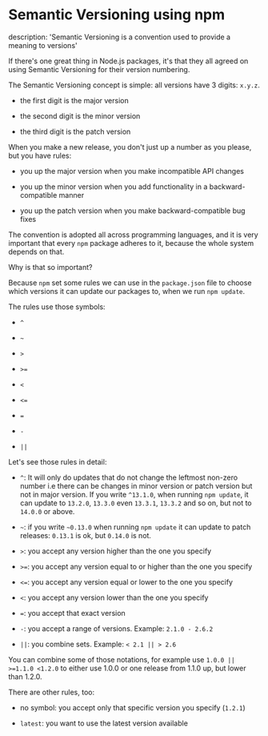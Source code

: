 





# Semantic Versioning using npm

description: 'Semantic Versioning is a convention used to provide a meaning to versions'





If there's one great thing in Node.js packages, it's that they all agreed on using Semantic Versioning for their version numbering.



The Semantic Versioning concept is simple: all versions have 3 digits: `x.y.z`.



* the first digit is the major version

* the second digit is the minor version

* the third digit is the patch version



When you make a new release, you don't just up a number as you please, but you have rules:



* you up the major version when you make incompatible API changes

* you up the minor version when you add functionality in a backward-compatible manner

* you up the patch version when you make backward-compatible bug fixes



The convention is adopted all across programming languages, and it is very important that every `npm` package adheres to it, because the whole system depends on that.



Why is that so important?



Because `npm` set some rules we can use in the `package.json` file to choose which versions it can update our packages to, when we run `npm update`.



The rules use those symbols:



* `^`

* `~`

* `>`

* `>=`

* `<`

* `<=`

* `=`

* `-`

* `||`



Let's see those rules in detail:



* `^`:  It will only do updates that do not change the leftmost non-zero number i.e there can be changes in minor version or patch version but not in major version. If you write `^13.1.0`, when running `npm update`, it can update to `13.2.0`, `13.3.0` even `13.3.1`, `13.3.2` and so on, but not to `14.0.0` or above.

* `~`: if you write `~0.13.0` when running `npm update` it can update to patch releases: `0.13.1` is ok, but `0.14.0` is not.

* `>`: you accept any version higher than the one you specify

* `>=`: you accept any version equal to or higher than the one you specify

* `<=`: you accept any version equal or lower to the one you specify

* `<`: you accept any version lower than the one you specify

* `=`: you accept that exact version

* `-`: you accept a range of versions. Example: `2.1.0 - 2.6.2`

* `||`: you combine sets. Example: `< 2.1 || > 2.6`



You can combine some of those notations, for example use `1.0.0 || >=1.1.0 <1.2.0` to either use 1.0.0 or one release from 1.1.0 up, but lower than 1.2.0.



There are other rules, too:



* no symbol: you accept only that specific version you specify (`1.2.1`)

* `latest`: you want to use the latest version available

